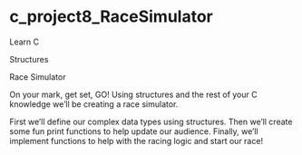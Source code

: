 # c_project8_RaceSimulator

Learn C

Structures

Race Simulator

On your mark, get set, GO! Using structures and the rest of your C knowledge we’ll be creating a race simulator.

First we’ll define our complex data types using structures. Then we’ll create some fun print functions to help update our audience. Finally, we’ll implement functions to help with the racing logic and start our race!
